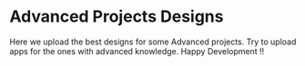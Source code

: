 
# Advanced Projects Designs

Here we upload the best designs for some Advanced projects.
Try to upload apps for the ones with advanced knowledge.
Happy Development !!